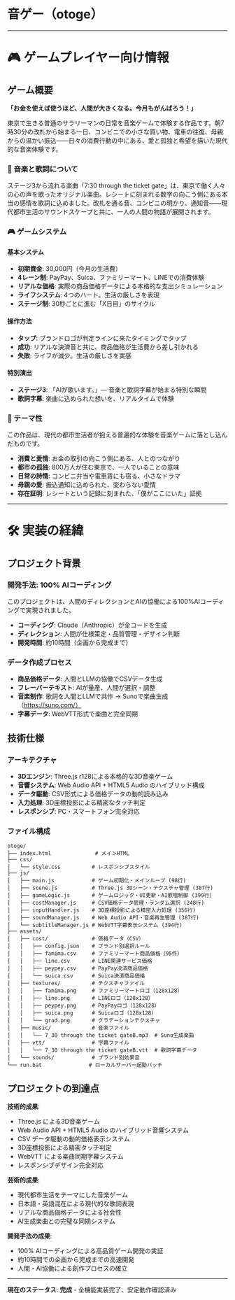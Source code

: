 # 音ゲー（otoge）

---

# 🎮 ゲームプレイヤー向け情報

## ゲーム概要

**「お金を使えば使うほど、人間が大きくなる。今月もがんばろう！」**

東京で生きる普通のサラリーマンの日常を音楽ゲームで体験する作品です。朝7時30分の改札から始まる一日、コンビニでの小さな買い物、電車の往復、母親からの温かい振込——日々の消費行動の中にある、愛と孤独と希望を描いた現代的な音楽体験です。

### 🎵 音楽と歌詞について

ステージ3から流れる楽曲「7:30 through the ticket gate」は、東京で働く人々の心の声を歌ったオリジナル楽曲。レシートに刻まれる数字の向こう側にある本当の感情を歌詞に込めました。改札を通る音、コンビニの明かり、通知音——現代都市生活のサウンドスケープと共に、一人の人間の物語が展開されます。

### 🎮 ゲームシステム

#### 基本システム
- **初期資金**: 30,000円（今月の生活費）
- **4レーン制**: PayPay、Suica、ファミリーマート、LINEでの消費体験
- **リアルな価格**: 実際の商品価格データによる本格的な支出シミュレーション
- **ライフシステム**: 4つのハート。生活の厳しさを表現
- **ステージ制**: 30秒ごとに進む「X日目」のサイクル

#### 操作方法
- **タップ**: ブランドロゴが判定ラインに来たタイミングでタップ
- **成功**: リアルな決済音と共に、商品価格が生活費から差し引かれる
- **失敗**: ライフが減少。生活の厳しさを実感

#### 特別演出
- **ステージ3**: 「AIが歌います。」— 音楽と歌詞字幕が始まる特別な瞬間
- **歌詞字幕**: 楽曲に込められた想いを、リアルタイムで体験

### 🌆 テーマ性

この作品は、現代の都市生活者が抱える普遍的な体験を音楽ゲームに落とし込んだものです。

- **消費と愛情**: お金の取引の向こう側にある、人とのつながり
- **都市の孤独**: 800万人が住む東京で、一人でいることの意味
- **日常の詩情**: コンビニ弁当や電車賃にも宿る、小さなドラマ
- **母親の愛**: 振込通知に込められた、変わらない愛情
- **存在証明**: レシートという記録に刻まれた、「僕がここにいた」証拠

---

# 🛠️ 実装の経緯

## プロジェクト背景

### 開発手法: 100% AIコーディング
このプロジェクトは、人間のディレクションとAIの協働による100%AIコーディングで実現されました。

- **コーディング**: Claude（Anthropic）が全コードを生成
- **ディレクション**: 人間が仕様策定・品質管理・デザイン判断
- **開発時間**: 約10時間（企画から完成まで）

### データ作成プロセス
- **商品価格データ**: 人間とLLMの協働でCSVデータ生成
- **フレーバーテキスト**: AIが量産、人間が選択・調整
- **音楽制作**: 歌詞を人間とLLMで共作 → Sunoで楽曲生成（https://suno.com/）
- **字幕データ**: WebVTT形式で楽曲と完全同期

## 技術仕様

### アーキテクチャ
- **3Dエンジン**: Three.js r128による本格的な3D音楽ゲーム
- **音響システム**: Web Audio API + HTML5 Audio のハイブリッド構成
- **データ駆動**: CSV形式による価格データの動的読み込み
- **入力処理**: 3D座標投影による精密なタッチ判定
- **レスポンシブ**: PC・スマートフォン完全対応

### ファイル構成
```
otoge/
├── index.html              # メインHTML
├── css/
│   └── style.css          # レスポンシブスタイル
├── js/
│   ├── main.js            # ゲーム初期化・メインループ (98行)
│   ├── scene.js           # Three.js 3Dシーン・テクスチャ管理 (387行)
│   ├── gameLogic.js       # ゲームロジック・UI更新・AI歌唱制御 (399行)
│   ├── costManager.js     # CSV価格データ管理・ランダム選択 (248行)
│   ├── inputHandler.js    # 3D座標投影による精密入力処理 (356行)
│   ├── soundManager.js    # Web Audio API・音楽再生管理 (387行)
│   └── subtitleManager.js # WebVTT字幕表示システム (394行)
├── assets/
│   ├── cost/              # 価格データ（CSV）
│   │   ├── config.json    # ブランド別選択ルール
│   │   ├── famima.csv     # ファミリーマート商品価格（95件）
│   │   ├── line.csv       # LINE関連サービス価格
│   │   ├── peypey.csv     # PayPay決済商品価格
│   │   └── suica.csv      # Suica決済商品価格
│   ├── textures/          # テクスチャファイル
│   │   ├── famima.png     # ファミリーマートロゴ（128x128）
│   │   ├── line.png       # LINEロゴ（128x128）
│   │   ├── peypey.png     # PayPayロゴ（128x128）
│   │   ├── suica.png      # Suicaロゴ（128x128）
│   │   └── grad.png       # グラデーションテクスチャ
│   ├── music/             # 音楽ファイル
│   │   └── 7_30 through the ticket gateB.mp3  # Suno生成楽曲
│   ├── vtt/               # 字幕ファイル
│   │   └── 7_30 through the ticket gateB.vtt  # 歌詞字幕データ
│   └── sounds/            # ブランド別効果音
└── run.bat               # ローカルサーバー起動バッチ
```

## プロジェクトの到達点

**技術的成果**:
- Three.js による3D音楽ゲーム
- Web Audio API + HTML5 Audio のハイブリッド音響システム  
- CSV データ駆動の動的価格表示システム
- 3D座標投影による精密タッチ判定
- WebVTT による楽曲同期字幕システム
- レスポンシブデザイン完全対応

**芸術的成果**:
- 現代都市生活をテーマにした音楽ゲーム
- 日本語・英語混在による現代的な歌詞表現
- リアルな商品価格データによる社会性
- AI生成楽曲との完璧な同期システム

**開発手法の成果**:
- 100% AIコーディングによる高品質ゲーム開発の実証
- 約10時間での企画から完成までの高速開発
- 人間・AI協働による創作プロセスの確立

---

**現在のステータス**: **完成** - 全機能実装完了、安定動作確認済み